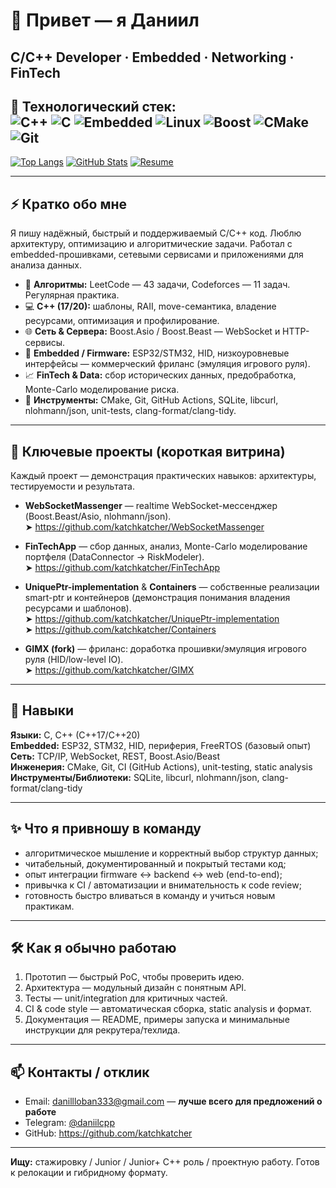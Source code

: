 # 👋 Привет — я Даниил
**C/C++ Developer · Embedded · Networking · FinTech**
---
🚀 **Технологический стек**:  
![C++](https://img.shields.io/badge/C++-00599C?logo=c%2B%2B&logoColor=white)
![C](https://img.shields.io/badge/C-A8B9CC?logo=c&logoColor=black)
![Embedded](https://img.shields.io/badge/Embedded-3DDC84?logo=arduino&logoColor=white)
![Linux](https://img.shields.io/badge/Linux-FCC624?logo=linux&logoColor=black)
![Boost](https://img.shields.io/badge/Boost-1570B5?logo=boost&logoColor=white)
![CMake](https://img.shields.io/badge/CMake-064F8C?logo=cmake&logoColor=white)
![Git](https://img.shields.io/badge/Git-F05032?logo=git&logoColor=white)
---
[![Top Langs](https://github-readme-stats.vercel.app/api/top-langs/?username=katchkatcher&layout=compact&theme=dark)](https://github.com/katchkatcher)
[![GitHub Stats](https://github-readme-stats.vercel.app/api?username=katchkatcher&show_icons=true&theme=dark)](https://github.com/katchkatcher)
[![Resume](https://img.shields.io/badge/Resume-PDF-blue)](resume.pdf)
<!-- Добавь сюда статус сборки, если включишь CI: -->
<!-- [![CI](<GITHUB_ACTIONS_BADGE>)](https://github.com/katchkatcher) -->

<p align="center">
</p>

---

## ⚡ Кратко обо мне
Я пишу надёжный, быстрый и поддерживаемый C/C++ код. Люблю архитектуру, оптимизацию и алгоритмические задачи. Работал с embedded-прошивками, сетевыми сервисами и приложениями для анализа данных.

- 🧠 **Алгоритмы:** LeetCode — 43 задачи, Codeforces — 11 задач. Регулярная практика.  
- 💻 **C++ (17/20):** шаблоны, RAII, move-семантика, владение ресурсами, оптимизация и профилирование.  
- 🌐 **Сеть & Сервера:** Boost.Asio / Boost.Beast — WebSocket и HTTP-сервисы.  
- 🔌 **Embedded / Firmware:** ESP32/STM32, HID, низкоуровневые интерфейсы — коммерческий фриланс (эмуляция игрового руля).  
- 📈 **FinTech & Data:** сбор исторических данных, предобработка, Monte-Carlo моделирование риска.  
- 🧰 **Инструменты:** CMake, Git, GitHub Actions, SQLite, libcurl, nlohmann/json, unit-tests, clang-format/clang-tidy.

---

## 🚀 Ключевые проекты (короткая витрина)
Каждый проект — демонстрация практических навыков: архитектуры, тестируемости и результата.

- **WebSocketMassenger** — realtime WebSocket-мессенджер (Boost.Beast/Asio, nlohmann/json).  
  ➤ https://github.com/katchkatcher/WebSocketMassenger

- **FinTechApp** — сбор данных, анализ, Monte-Carlo моделирование портфеля (DataConnector → RiskModeler).  
  ➤ https://github.com/katchkatcher/FinTechApp

- **UniquePtr-implementation** & **Containers** — собственные реализации smart-ptr и контейнеров (демонстрация понимания владения ресурсами и шаблонов).  
  ➤ https://github.com/katchkatcher/UniquePtr-implementation  
  ➤ https://github.com/katchkatcher/Containers

- **GIMX (fork)** — фриланс: доработка прошивки/эмуляция игрового руля (HID/low-level IO).  
  ➤ https://github.com/katchkatcher/GIMX

---

## 🧩 Навыки
**Языки:** C, C++ (C++17/C++20)  
**Embedded:** ESP32, STM32, HID, периферия, FreeRTOS (базовый опыт)  
**Сеть:** TCP/IP, WebSocket, REST, Boost.Asio/Beast  
**Инженерия:** CMake, Git, CI (GitHub Actions), unit-testing, static analysis  
**Инструменты/Библиотеки:** SQLite, libcurl, nlohmann/json, clang-format/clang-tidy

---

## ✨ Что я привношу в команду
- алгоритмическое мышление и корректный выбор структур данных;  
- читабельный, документированный и покрытый тестами код;  
- опыт интеграции firmware ↔ backend ↔ web (end-to-end);  
- привычка к CI / автоматизации и внимательность к code review;  
- готовность быстро вливаться в команду и учиться новым практикам.

---

## 🛠 Как я обычно работаю
1. Прототип — быстрый PoC, чтобы проверить идею.  
2. Архитектура — модульный дизайн с понятным API.  
3. Тесты — unit/integration для критичных частей.  
4. CI & code style — автоматическая сборка, static analysis и формат.  
5. Документация — README, примеры запуска и минимальные инструкции для рекрутера/техлида.

---

## 📫 Контакты / отклик
- Email: [danillloban333@gmail.com](mailto:danillloban333@gmail.com) — **лучше всего для предложений о работе**  
- Telegram: [@daniilcpp](https://t.me/daniilcpp)  
- GitHub: https://github.com/katchkatcher
  
---

**Ищу:** стажировку / Junior / Junior+ C++ роль / проектную работу. Готов к релокации и гибридному формату.

